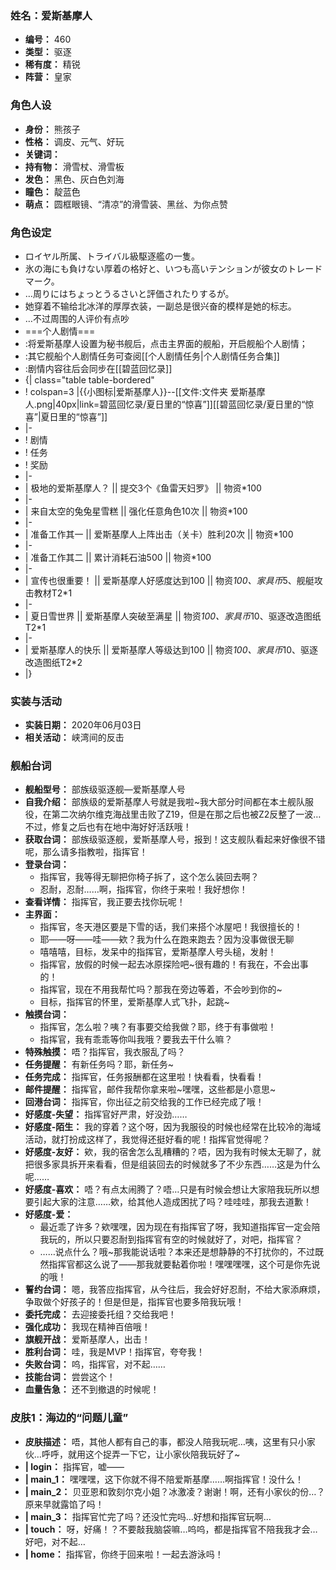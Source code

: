 ### 姓名：爱斯基摩人
* **编号：** 460
* **类型：** 驱逐
* **稀有度：** 精锐
* **阵营：** 皇家


### 角色人设
* **身份：** 熊孩子
* **性格：** 调皮、元气、好玩
* **关键词：** 
* **持有物：** 滑雪杖、滑雪板
* **发色：** 黑色、灰白色刘海
* **瞳色：** 靛蓝色
* **萌点：** 圆框眼镜、“清凉”的滑雪装、黑丝、为你点赞


### 角色设定
* ロイヤル所属、トライバル級駆逐艦の一隻。
* 氷の海にも負けない厚着の格好と、いつも高いテンションが彼女のトレードマーク。
* …周りにはちょっとうるさいと評価されたりするが。
* 她穿着不输给北冰洋的厚厚衣装，一副总是很兴奋的模样是她的标志。
* …不过周围的人评价有点吵
* ===个人剧情===
* :将爱斯基摩人设置为秘书舰后，点击主界面的舰船，开启舰船个人剧情；
* :其它舰船个人剧情任务可查阅[[个人剧情任务|个人剧情任务合集]]
* :剧情内容往后会同步在[[碧蓝回忆录]]
* {| class="table table-bordered"
* ! colspan=3 |{{小图标|爱斯基摩人}}--[[文件:文件夹 爱斯基摩人.png|40px|link=碧蓝回忆录/夏日里的“惊喜”]][[碧蓝回忆录/夏日里的“惊喜”|夏日里的“惊喜”]]
* |-
* ! 剧情
* ! 任务
* ! 奖励
* |-
* | 极地的爱斯基摩人？ || 提交3个《鱼雷天妇罗》 || 物资*100
* |-
* | 来自太空的兔兔星雪糕 || 强化任意角色10次 || 物资*100
* |-
* | 准备工作其一 || 爱斯基摩人上阵出击（关卡）胜利20次 || 物资*100
* |-
* | 准备工作其二 || 累计消耗石油500 || 物资*100
* |-
* | 宣传也很重要！ || 爱斯基摩人好感度达到100 || 物资*100、家具币*5、舰艇攻击教材T2*1
* |-
* | 夏日雪世界 || 爱斯基摩人突破至满星 || 物资*100、家具币*10、驱逐改造图纸T2*1
* |-
* | 爱斯基摩人的快乐 || 爱斯基摩人等级达到100 || 物资*100、家具币*10、驱逐改造图纸T2*2
* |}


### 实装与活动
* **实装日期：** 2020年06月03日
* **相关活动：** 峡湾间的反击


### 舰船台词
* **舰船型号：** 部族级驱逐舰—爱斯基摩人号
* **自我介绍：** 部族级的爱斯基摩人号就是我啦~我大部分时间都在本土舰队服役，在第二次纳尔维克海战里击败了Z19，但是在那之后也被Z2反整了一波…不过，修复之后也有在地中海好好活跃哦！
* **获取台词：** 部族级驱逐舰，爱斯基摩人号，报到！这支舰队看起来好像很不错呢，那么请多指教啦，指挥官！
* **登录台词：**
  * 指挥官，我等得无聊把你椅子拆了，这个怎么装回去啊？
  * 忍耐，忍耐……啊，指挥官，你终于来啦！我好想你！
* **查看详情：** 指挥官，我正要去找你玩呢！
* **主界面：**
  * 指挥官，冬天港区要是下雪的话，我们来搭个冰屋吧！我很擅长的！
  * 耶——呀——哇——欸？我为什么在跑来跑去？因为没事做很无聊
  * 嘻嘻嘻，目标，发呆中的指挥官，爱斯基摩人号头槌，发射！
  * 指挥官，放假的时候一起去冰原探险吧~很有趣的！有我在，不会出事的！
  * 指挥官，现在不用我帮忙吗？那我在旁边等着，不会吵到你的~
  * 目标，指挥官的怀里，爱斯基摩人式飞扑，起跳~
* **触摸台词：**
  * 指挥官，怎么啦？咦？有事要交给我做？耶，终于有事做啦！
  * 指挥官，我有乖乖等你叫我哦？要我去干什么嘛？
* **特殊触摸：** 唔？指挥官，我衣服乱了吗？
* **任务提醒：** 有新任务吗？耶，新任务~
* **任务完成：** 指挥官，任务报酬都在这里啦！快看看，快看看！
* **邮件提醒：** 指挥官，邮件我帮你拿来啦~嘿嘿，这些都是小意思~
* **回港台词：** 指挥官，你出征之前交给我的工作已经完成了哦！
* **好感度-失望：** 指挥官好严肃，好没劲……
* **好感度-陌生：** 我的穿着？这个呀，因为我服役的时候也经常在比较冷的海域活动，就打扮成这样了，我觉得还挺好看的呢！指挥官觉得呢？
* **好感度-友好：** 欸，我的宿舍怎么乱糟糟的？唔，因为我有时候太无聊了，就把很多家具拆开来看看，但是组装回去的时候就多了不少东西……这是为什么呢……
* **好感度-喜欢：** 唔？有点太闹腾了？唔…只是有时候会想让大家陪我玩所以想要引起大家的注意……欸，给其他人造成困扰了吗？哇哇哇，那我去道歉！
* **好感度-爱：**
  * 最近乖了许多？欸嘿嘿，因为现在有指挥官了呀，我知道指挥官一定会陪我玩的，所以只要忍耐到指挥官有空的时候就好了，对吧，指挥官？
  * ……说点什么？哦~那我能说话啦？本来还是想静静的不打扰你的，不过既然指挥官都这么说了——那我就要黏着你啦！嘿嘿嘿嘿，这个可是你先说的哦！
* **誓约台词：** 嗯，我答应指挥官，从今往后，我会好好忍耐，不给大家添麻烦，争取做个好孩子的！但是但是，指挥官也要多陪我玩哦！
* **委托完成：** 去迎接委托组？交给我吧！
* **强化成功：** 我现在精神百倍哦！
* **旗舰开战：** 爱斯基摩人，出击！
* **胜利台词：** 哇，我是MVP！指挥官，夸夸我！
* **失败台词：** 呜，指挥官，对不起……
* **技能台词：** 尝尝这个！
* **血量告急：** 还不到撤退的时候呢！


### 皮肤1：海边的“问题儿童”
* **皮肤描述：** 唔，其他人都有自己的事，都没人陪我玩呢…咦，这里有只小家伙…呼呼，就用这个捉弄一下它，让小家伙陪我玩好了~
* **| login：** 指挥官，嘘——
* **| main_1：** 嘿嘿嘿，这下你就不得不陪爱斯基摩……啊指挥官！没什么！
* **| main_2：** 贝亚恩和敦刻尔克小姐？冰激凌？谢谢！啊，还有小家伙的份…？原来早就露馅了吗！
* **| main_3：** 指挥官忙完了吗？还没忙完吗…好想和指挥官玩啊…
* **| touch：** 呀，好痛！？不要敲我脑袋嘛…呜呜，都是指挥官不陪我我才会…好吧，对不起…
* **| home：** 指挥官，你终于回来啦！一起去游泳吗！
